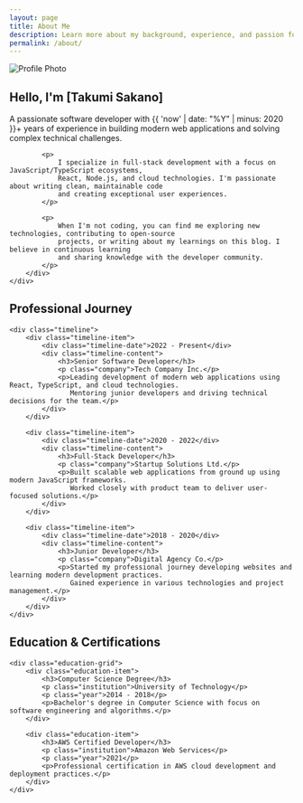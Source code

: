 ```yaml
---
layout: page
title: About Me
description: Learn more about my background, experience, and passion for technology.
permalink: /about/
---
```


<div class="about-section">
    <div class="about-content">
        <div class="about-image">
            <img src="/assets/images/profile.jpg" alt="Profile Photo" class="profile-image-large">
        </div>
        <div class="about-text">
            <h2>Hello, I'm [Takumi Sakano]</h2>
            <p class="lead">
                A passionate software developer with {{ 'now' | date: "%Y" | minus: 2020 }}+ years of experience 
                in building modern web applications and solving complex technical challenges.
            </p>
            
            <p>
                I specialize in full-stack development with a focus on JavaScript/TypeScript ecosystems, 
                React, Node.js, and cloud technologies. I'm passionate about writing clean, maintainable code 
                and creating exceptional user experiences.
            </p>
            
            <p>
                When I'm not coding, you can find me exploring new technologies, contributing to open-source 
                projects, or writing about my learnings on this blog. I believe in continuous learning 
                and sharing knowledge with the developer community.
            </p>
        </div>
    </div>
</div>

<div class="experience-section">
    <h2>Professional Journey</h2>
    
    <div class="timeline">
        <div class="timeline-item">
            <div class="timeline-date">2022 - Present</div>
            <div class="timeline-content">
                <h3>Senior Software Developer</h3>
                <p class="company">Tech Company Inc.</p>
                <p>Leading development of modern web applications using React, TypeScript, and cloud technologies. 
                   Mentoring junior developers and driving technical decisions for the team.</p>
            </div>
        </div>
        
        <div class="timeline-item">
            <div class="timeline-date">2020 - 2022</div>
            <div class="timeline-content">
                <h3>Full-Stack Developer</h3>
                <p class="company">Startup Solutions Ltd.</p>
                <p>Built scalable web applications from ground up using modern JavaScript frameworks. 
                   Worked closely with product team to deliver user-focused solutions.</p>
            </div>
        </div>
        
        <div class="timeline-item">
            <div class="timeline-date">2018 - 2020</div>
            <div class="timeline-content">
                <h3>Junior Developer</h3>
                <p class="company">Digital Agency Co.</p>
                <p>Started my professional journey developing websites and learning modern development practices. 
                   Gained experience in various technologies and project management.</p>
            </div>
        </div>
    </div>
</div>

<div class="education-section">
    <h2>Education & Certifications</h2>
    
    <div class="education-grid">
        <div class="education-item">
            <h3>Computer Science Degree</h3>
            <p class="institution">University of Technology</p>
            <p class="year">2014 - 2018</p>
            <p>Bachelor's degree in Computer Science with focus on software engineering and algorithms.</p>
        </div>
        
        <div class="education-item">
            <h3>AWS Certified Developer</h3>
            <p class="institution">Amazon Web Services</p>
            <p class="year">2021</p>
            <p>Professional certification in AWS cloud development and deployment practices.</p>
        </div>
    </div>
</div>
